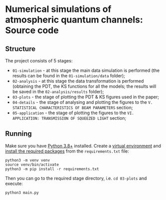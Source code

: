 # Numerical simulations of atmospheric quantum channels: Source code

## Structure

The project consists of 5 stages:
- `01-simulation` - at this stage the main data simulation is performed (the results can be found in the `01-simulation/data` folder);
- `02-analysis` - at this stage the data transformation is performed (obtaining the PDT, the KS functions for all the models; the results will be saved in the `02-analysis/results` folder);
- `03-plots` - the stage of plotting the PDT & KS figures used in the paper;
- `04-details` - the stage of analysing and plotting the figures to the `V. STATISTICAL CHARACTERISTICS OF BEAM PARAMETERS` section;
- `05-application` - the stage of plotting the figures to the `VI. APPLICATION: TRANSMISSION OF SQUEEZED LIGHT` section;


## Running
Make sure you have [Python 3.8+](https://realpython.com/installing-python/#how-to-install-python-on-linux) installed.
Create a [virtual environment](https://packaging.python.org/en/latest/tutorials/installing-packages/#creating-and-using-virtual-environments) and [install the required packages](https://packaging.python.org/en/latest/tutorials/installing-packages/#use-pip-for-installing) from the `requirements.txt` file:
```
python3 -m venv venv
source venv/bin/activate
python3 -m pip install -r requirements.txt
```
Then you can go to the required stage directory, i.e. `cd 03-plots` and execute:
```
python3 main.py
```


<!-- ## Citation -->
